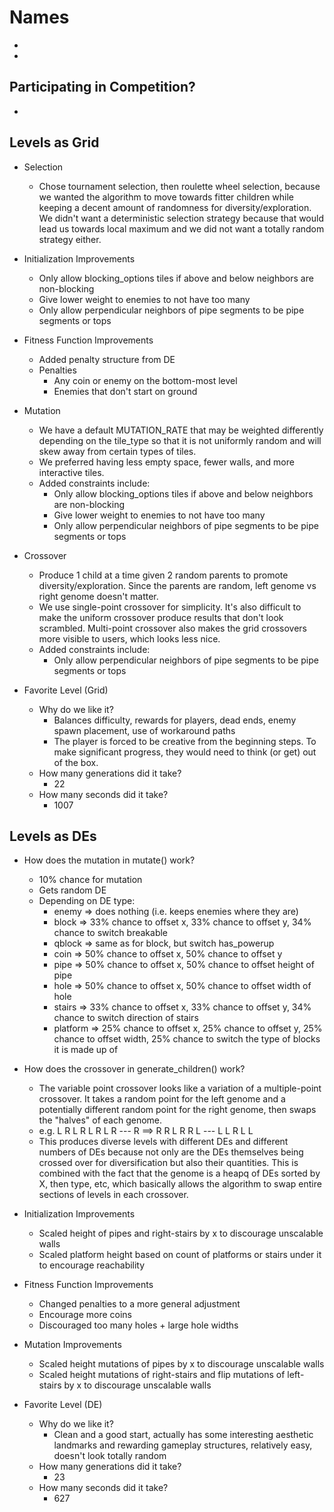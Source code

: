# Names
- 
- 

## Participating in Competition?
- 

## Levels as Grid
- Selection
    - Chose tournament selection, then roulette wheel selection, because we wanted the algorithm to move towards fitter children while keeping a decent amount of randomness for diversity/exploration. We didn't want a deterministic selection strategy because that would lead us towards local maximum and we did not want a totally random strategy either.

- Initialization Improvements
    - Only allow blocking_options tiles if above and below neighbors are non-blocking
    - Give lower weight to enemies to not have too many
    - Only allow perpendicular neighbors of pipe segments to be pipe segments or tops

- Fitness Function Improvements
    - Added penalty structure from DE
    - Penalties
        - Any coin or enemy on the bottom-most level
        - Enemies that don't start on ground

- Mutation
    - We have a default MUTATION_RATE that may be weighted differently depending on the tile_type so that it is not uniformly random and will skew away from certain types of tiles.
    - We preferred having less empty space, fewer walls, and more interactive tiles.
    - Added constraints include:
        - Only allow blocking_options tiles if above and below neighbors are non-blocking
        - Give lower weight to enemies to not have too many
        - Only allow perpendicular neighbors of pipe segments to be pipe segments or tops


- Crossover
    - Produce 1 child at a time given 2 random parents to promote diversity/exploration. Since the parents are random, left genome vs right genome doesn't matter.
    - We use single-point crossover for simplicity. It's also difficult to make the uniform crossover produce results that don't look scrambled. Multi-point crossover also makes the grid crossovers more visible to users, which looks less nice.
    - Added constraints include:
        - Only allow perpendicular neighbors of pipe segments to be pipe segments or tops

- Favorite Level (Grid)
    - Why do we like it?
        - Balances difficulty, rewards for players, dead ends, enemy spawn placement, use of workaround paths
        - The player is forced to be creative from the beginning steps. To make significant progress, they would need to think (or get) out of the box.
    - How many generations did it take?
        - 22
    - How many seconds did it take?
        - 1007

## Levels as DEs
- How does the mutation in mutate() work?
    - 10% chance for mutation
    - Gets random DE
    - Depending on DE type:
        - enemy => does nothing (i.e. keeps enemies where they are)
        - block => 33% chance to offset x, 33% chance to offset y, 34% chance to switch breakable
        - qblock => same as for block, but switch has_powerup
        - coin => 50% chance to offset x, 50% chance to offset y
        - pipe => 50% chance to offset x, 50% chance to offset height of pipe
        - hole => 50% chance to offset x, 50% chance to offset width of hole
        - stairs => 33% chance to offset x, 33% chance to offset y, 34% chance to switch direction of stairs
        - platform => 25% chance to offset x, 25% chance to offset y, 25% chance to offset width, 25% chance to switch the type of blocks it is made up of

- How does the crossover in generate_children() work?
    - The variable point crossover looks like a variation of a multiple-point crossover. It takes a random point for the left genome and a potentially different random point for the right genome, then swaps the "halves" of each genome.
    - e.g. 
        L      R           L      R
        L      R           L      R
       ---     R    ==>    R      R
        L      R                  R
        L     ---                 L
        L      R                  L
                                  L
    - This produces diverse levels with different DEs and different numbers of DEs because not only are the DEs themselves being crossed over for diversification but also their quantities. This is combined with the fact that the genome is a heapq of DEs sorted by X, then type, etc, which basically allows the algorithm to swap entire sections of levels in each crossover.

- Initialization Improvements
    - Scaled height of pipes and right-stairs by x to discourage unscalable walls
    - Scaled platform height based on count of platforms or stairs under it to encourage reachability

- Fitness Function Improvements
    - Changed penalties to a more general adjustment
    - Encourage more coins
    - Discouraged too many holes + large hole widths

- Mutation Improvements
    - Scaled height mutations of pipes by x to discourage unscalable walls
    - Scaled height mutations of right-stairs and flip mutations of left-stairs by x to discourage unscalable walls

- Favorite Level (DE)
    - Why do we like it?
        - Clean and a good start, actually has some interesting aesthetic landmarks and rewarding gameplay structures, relatively easy, doesn't look totally random
    - How many generations did it take?
        - 23
    - How many seconds did it take?
        - 627

